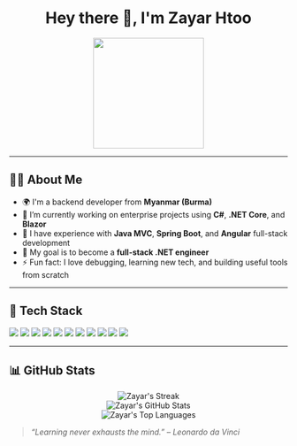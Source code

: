 <h1 align="center">Hey there 👋, I'm Zayar Htoo</h1>

<p align="center">
  <img src="https://media.giphy.com/media/v1.Y2lkPTc5MGI3NjExZGgwZ3R4N3B2aThjOHJmcXJ4MHhnMHhxM3R3ZnA2aG4yaThkYzVwYSZlcD12MV9naWZzX3NlYXJjaCZjdD1n/wg7OBpBu5L0y9X1mqA/giphy.gif" width="200"/>
</p>

---

## 👨‍💻 About Me

- 🌍 I'm a backend developer from **Myanmar (Burma)**
- 💼 I’m currently working on enterprise projects using **C#**, **.NET Core**, and **Blazor**
- 🧠 I have experience with **Java MVC**, **Spring Boot**, and **Angular** full-stack development
- 🎯 My goal is to become a **full-stack .NET engineer**
- ⚡ Fun fact: I love debugging, learning new tech, and building useful tools from scratch

---

## 🚀 Tech Stack

<p align="left">
  <img src="https://img.shields.io/badge/C%23-239120.svg?style=for-the-badge&logo=c-sharp&logoColor=white"/>
  <img src="https://img.shields.io/badge/.NET_Core-512BD4.svg?style=for-the-badge&logo=dotnet&logoColor=white"/>
  <img src="https://img.shields.io/badge/Blazor-5C2D91.svg?style=for-the-badge&logo=blazor&logoColor=white"/>
  <img src="https://img.shields.io/badge/Java-007396.svg?style=for-the-badge&logo=java&logoColor=white"/>
  <img src="https://img.shields.io/badge/Spring_Boot-6DB33F.svg?style=for-the-badge&logo=spring-boot&logoColor=white"/>
  <img src="https://img.shields.io/badge/Angular-DD0031.svg?style=for-the-badge&logo=angular&logoColor=white"/>
  <img src="https://img.shields.io/badge/SQL_Server-CC2927.svg?style=for-the-badge&logo=microsoft-sql-server&logoColor=white"/>
  <img src="https://img.shields.io/badge/Git-F05032.svg?style=for-the-badge&logo=git&logoColor=white"/>
  <img src="https://img.shields.io/badge/HTML5-E34F26.svg?style=for-the-badge&logo=html5&logoColor=white"/>
  <img src="https://img.shields.io/badge/CSS3-1572B6.svg?style=for-the-badge&logo=css3&logoColor=white"/>
  <img src="https://img.shields.io/badge/JavaScript-F7DF1E.svg?style=for-the-badge&logo=javascript&logoColor=black"/>
</p>

---

## 📊 GitHub Stats

<p align="center">
  <img src="https://github-readme-streak-stats.herokuapp.com/?user=ZyH12356d&theme=tokyonight&hide_border=true" alt="Zayar's Streak" />
  <br/>
  <img src="https://github-readme-stats.vercel.app/api?username=ZyH12356d&show_icons=true&theme=tokyonight&hide_border=true" alt="Zayar's GitHub Stats" />
  <br/>
  <img src="https://github-readme-stats.vercel.app/api/top-langs/?username=ZyH12356d&layout=compact&theme=tokyonight&hide_border=true" alt="Zayar's Top Languages" />
</p>



> _“Learning never exhausts the mind.” – Leonardo da Vinci_
